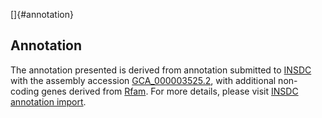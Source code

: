 []{#annotation}

Annotation
----------

The annotation presented is derived from annotation submitted to
[INSDC](http://www.insdc.org) with the assembly accession
[GCA\_000003525.2](http://www.ebi.ac.uk/ena/data/view/GCA_000003525.2),
with additional non-coding genes derived from
[Rfam](http://rfam.xfam.org/). For more details, please visit [INSDC
annotation
import](http://ensemblgenomes.org/info/data/insdc_annotation).
